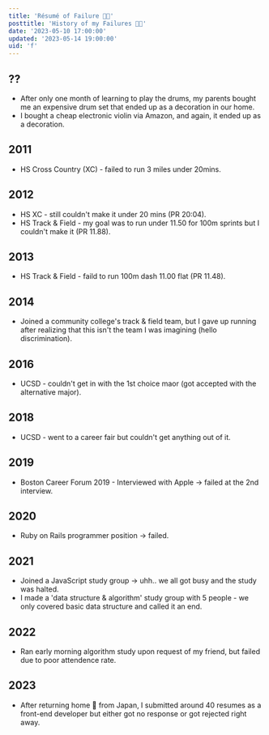 ```yaml
---
title: 'Résumé of Failure 💪🏼'
posttitle: 'History of my Failures 💪🏼'
date: '2023-05-10 17:00:00'
updated: '2023-05-14 19:00:00'
uid: 'f'
---
```


## ??

- After only one month of learning to play the drums, my parents bought me an expensive drum set that ended up as a decoration in our home.
- I bought a cheap electronic violin via Amazon, and again, it ended up as a decoration.

## 2011

- HS Cross Country (XC) - failed to run 3 miles under 20mins.

## 2012

- HS XC -  still couldn't make it under 20 mins (PR 20:04).
- HS Track & Field - my goal was to run under 11.50 for 100m sprints but I couldn't make it (PR 11.88).

## 2013

- HS Track & Field - faild to run 100m dash 11.00 flat (PR 11.48).

## 2014

- Joined a community college's track & field team, but I gave up running after realizing that this isn't the team I was imagining (hello discrimination).

## 2016

- UCSD - couldn't get in with the 1st choice maor (got accepted with the alternative major).

## 2018

- UCSD - went to a career fair but couldn't get anything out of it.

## 2019

- Boston Career Forum 2019 - Interviewed with Apple → failed at the 2nd interview.

## 2020

- Ruby on Rails programmer position → failed.

## 2021

- Joined a JavaScript study group → uhh.. we all got busy and the study was halted.
- I made a 'data structure & algorithm' study group with 5 people - we only covered basic data structure and called it an end.

## 2022

- Ran early morning algorithm study upon request of my friend, but failed due to poor attendence rate.

## 2023

- After returning home 🐓 from Japan, I submitted around 40 resumes as a front-end developer but either got no response or got rejected right away.
